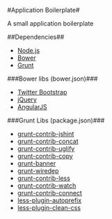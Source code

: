 #Application Boilerplate#

A small application boilerplate

##Dependencies##
* [Node.js](http://nodejs.org)  
* [Bower](http://bower.io/)  
* [Grunt](http://gruntjs.com/)  

###Bower libs (bower.json)###
* [Twitter Bootstrap](http://twitter.github.com/bootstrap/)  
* [jQuery](http://jquery.com)  
* [AngularJS](http://angularjs.org)  

###Grunt Libs (package.json)###
*  [grunt-contrib-jshint](https://www.npmjs.com/package/grunt-contrib-jshint)
*  [grunt-contrib-concat](https://www.npmjs.com/package/grunt-contrib-concat)
*  [grunt-contrib-uglify](https://www.npmjs.com/package/grunt-contrib-uglify)
*  [grunt-contrib-copy](https://www.npmjs.com/package/grunt-contrib-copy)
*  [grunt-banner](https://www.npmjs.com/package/grunt-banner)
*  [grunt-wiredep](https://www.npmjs.com/package/grunt-wiredep)
*  [grunt-contrib-less](https://www.npmjs.com/package/grunt-contrib-less)
*  [grunt-contrib-watch](https://www.npmjs.com/package/grunt-contrib-watch)
*  [grunt-contrib-connect](https://www.npmjs.com/package/grunt-contrib-connect)
*  [less-plugin-autoprefix](https://www.npmjs.com/package/less-plugin-autoprefix)
*  [less-plugin-clean-css](https://www.npmjs.com/package/less-plugin-clean-css)
